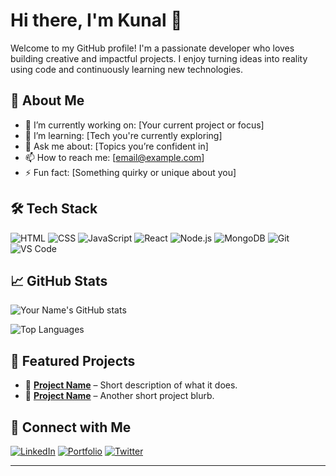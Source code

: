 # Hi there, I'm Kunal 👋

Welcome to my GitHub profile! I'm a passionate developer who loves building creative and impactful projects. I enjoy turning ideas into reality using code and continuously learning new technologies.

## 🚀 About Me

- 🔭 I’m currently working on: [Your current project or focus]
- 🌱 I’m learning: [Tech you're currently exploring]
- 💬 Ask me about: [Topics you’re confident in]
- 📫 How to reach me: [email@example.com]
- ⚡ Fun fact: [Something quirky or unique about you]

## 🛠️ Tech Stack

![HTML](https://img.shields.io/badge/-HTML5-E34F26?style=flat&logo=html5&logoColor=white)
![CSS](https://img.shields.io/badge/-CSS3-1572B6?style=flat&logo=css3)
![JavaScript](https://img.shields.io/badge/-JavaScript-F7DF1E?style=flat&logo=javascript&logoColor=black)
![React](https://img.shields.io/badge/-React-61DAFB?style=flat&logo=react)
![Node.js](https://img.shields.io/badge/-Node.js-339933?style=flat&logo=nodedotjs&logoColor=white)
![MongoDB](https://img.shields.io/badge/-MongoDB-47A248?style=flat&logo=mongodb&logoColor=white)
![Git](https://img.shields.io/badge/-Git-F05032?style=flat&logo=git&logoColor=white)
![VS Code](https://img.shields.io/badge/-VS%20Code-007ACC?style=flat&logo=visual-studio-code)

## 📈 GitHub Stats

![Your Name's GitHub stats](https://github-readme-stats.vercel.app/api?username=yourusername&show_icons=true&theme=radical)

![Top Languages](https://github-readme-stats.vercel.app/api/top-langs/?username=yourusername&layout=compact&theme=radical)

## 📂 Featured Projects

- 🎉 [**Project Name**](https://github.com/yourusername/project) – Short description of what it does.
- 🛒 [**Project Name**](https://github.com/yourusername/project) – Another short project blurb.

## 🔗 Connect with Me

[![LinkedIn](https://img.shields.io/badge/-LinkedIn-blue?style=flat&logo=linkedin)](https://linkedin.com/in/yourprofile)
[![Portfolio](https://img.shields.io/badge/-Portfolio-000?style=flat&logo=web)](https://yourportfolio.com)
[![Twitter](https://img.shields.io/badge/-Twitter-1DA1F2?style=flat&logo=twitter&logoColor=white)](https://twitter.com/yourhandle)

---


